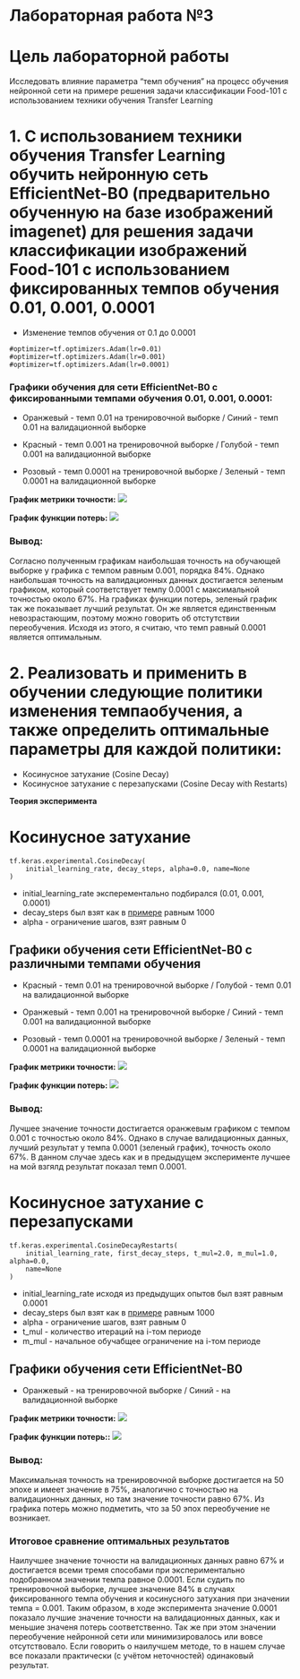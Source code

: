 Лабораторная работа №3
====
# Цель лабораторной работы
Исследовать влияние параметра “темп обучения” на процесс обучения нейронной сети на примере решения задачи классификации Food-101 с использованием техники обучения Transfer Learning

# 1. С использованием техники обучения Transfer Learning обучить нейронную сеть EfficientNet-B0 (предварительно обученную на базе изображений imagenet) для решения задачи классификации изображений Food-101 с использованием фиксированных темпов обучения 0.01, 0.001, 0.0001 
 
* Изменение темпов обучения от 0.1 до 0.0001
```
#optimizer=tf.optimizers.Adam(lr=0.01)
#optimizer=tf.optimizers.Adam(lr=0.001)
#optimizer=tf.optimizers.Adam(lr=0.0001)
```

 ### Графики обучения для сети EfficientNet-B0 с фиксированными темпами обучения 0.01, 0.001, 0.0001:
 
* Оранжевый - темп 0.01 на тренировочной выборке 
   / Синий - темп 0.01 на валидационной выборке
   
* Красный - темп 0.001 на тренировочной выборке 
   / Голубой - темп 0.001 на валидационной выборке
   
* Розовый - темп 0.0001 на тренировочной выборке 
   / Зеленый - темп 0.0001 на валидационной выборке
  
**График метрики точности:** 
<img src="./logs-adam/epoch_categorical_accuracy.svg">

**График функции потерь:**
<img src="./logs-adam/epoch_loss.svg">


### Вывод:
Согласно полученным графикам наибольшая точность на обучающей выборке у графика с темпом равным 0.001, порядка 84%. Однако наибольшая точность на валидационных данных достигается зеленым графиком, который соответствует темпу 0.0001 с максимальной точностью около 67%. На графиках функции потерь, зеленый график так же показывает лучший результат. Он же является единственным невозрастающим, поэтому можно говорить об отстутствии переобучения. Исходя из этого, я считаю, что темп равный 0.0001 является оптимальным.


# 2. Реализовать и применить в обучении следующие политики изменения темпаобучения, а также определить оптимальные параметры для каждой политики: 
* Косинусное затухание (Cosine Decay)
* Косинусное затухание с перезапусками (Cosine Decay with Restarts)

**Теория эксперимента** 

# Косинусное затухание
 
```
tf.keras.experimental.CosineDecay(
    initial_learning_rate, decay_steps, alpha=0.0, name=None
)
```
* initial_learning_rate эксперементально подбирался (0.01, 0.001, 0.0001)
* decay_steps был взят как в [примере](https://www.tensorflow.org/api_docs/python/tf/keras/experimental/CosineDecay) равным 1000
* alpha - ограничение шагов, взят равным 0


## Графики обучения сети EfficientNet-B0 с различными темпами обучения
    
* Красный - темп 0.01 на тренировочной выборке 
   / Голубой - темп 0.01 на валидационной выборке
   
* Оранжевый - темп 0.001 на тренировочной выборке 
   / Синий - темп 0.001 на валидационной выборке
   
* Розовый - темп 0.0001 на тренировочной выборке 
   / Зеленый - темп 0.0001 на валидационной выборке

**График метрики точности:**
<img src="./logs-cos/epoch_categorical_accuracy.svg">

**График функции потерь:** 
<img src="./logs-cos/epoch_loss.svg">

### Вывод:
Лучшее значение точности достигается оранжевым графиком с темпом 0.001 с точностью около 84%. Однако в случае валидационных данных, лучший результат у темпа 0.0001 (зеленый график), точность около 67%. В данном случае здесь как и в предыдущем эксперименте лучшее на мой взгялд результат показал темп 0.0001.

# Косинусное затухание с перезапусками

```
tf.keras.experimental.CosineDecayRestarts(
    initial_learning_rate, first_decay_steps, t_mul=2.0, m_mul=1.0, alpha=0.0,
    name=None
)
```
* initial_learning_rate исходя из предыдущих опытов был взят равным 0.0001
* decay_steps был взят как в [примере](https://www.tensorflow.org/api_docs/python/tf/keras/experimental/CosineDecayRestarts) равным 1000
* alpha - ограничение шагов, взят равным 0
* t_mul - количество итераций на i-том периоде
* m_mul - начальное обучабщее ограничение на i-том периоде

## Графики обучения сети EfficientNet-B0
 
* Оранжевый - на тренировочной выборке 
   / Синий - на валидационной выборке
 
**График метрики точности:** 
<img src="./logs-cos-restart/epoch_categorical_accuracy.svg">

**График функции потерь::** 
<img src="./logs-cos-restart/epoch_loss.svg">

### Вывод:
Максимальная точность на тренировочной выборке достигается на 50 эпохе и имеет значение в 75%, аналогично с точностью на валидационных данных, но там значение точности равно 67%. Из графика потерь можно подметить, что за 50 эпох переобучение не возникает.


### Итоговое сравнение оптимальных результатов
Наилучшее значение точности на валидационных данных равно 67% и достигается всеми тремя способами при экспериментально подобранном значении темпа равное 0.0001. Если судить по тренировочной выборке, лучшее значение 84% в случаях фиксированного темпа обучения и косинусного затухания при значении темпа = 0.001. Таким образом, в ходе эксперимента значение 0.0001 показало лучшие значение точности на валидационных данных, как и меньшие значеня потерь соответственно. Так же при этом значении переобучение нейронной сети или минимизировалось или вовсе отсутствовало. Если говорить о наилучшем методе, то в нашем случае все показали практически (с учётом неточностей) одинаковый результат.

